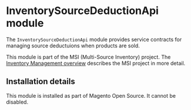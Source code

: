# InventorySourceDeductionApi module

The `InventorySourceDeductionApi` module provides service contracts for managing source deductuions when products are sold. 

This module is part of the MSI (Multi-Source Inventory) project. The 
[Inventory Management overview](https://devdocs.magento.com/guides/v2.3/inventory/index.html)
describes the MSI project in more detail.

## Installation details

This module is installed as part of Magento Open Source. It cannot be disabled.
